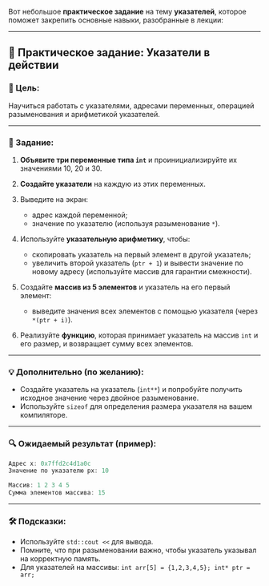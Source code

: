 Вот небольшое **практическое задание** на тему **указателей**, которое поможет закрепить основные навыки, разобранные в лекции:

---

## 🔧 Практическое задание: Указатели в действии

### 🎯 Цель:

Научиться работать с указателями, адресами переменных, операцией разыменования и арифметикой указателей.

---

### 📌 Задание:

1. **Объявите три переменные типа `int`** и проинициализируйте их значениями 10, 20 и 30.
2. **Создайте указатели** на каждую из этих переменных.
3. Выведите на экран:

   * адрес каждой переменной;
   * значение по указателю (используя разыменование `*`).
4. Используйте **указательную арифметику**, чтобы:

   * скопировать указатель на первый элемент в другой указатель;
   * увеличить второй указатель (`ptr + 1`) и вывести значение по новому адресу (используйте массив для гарантии смежности).
5. Создайте **массив из 5 элементов** и указатель на его первый элемент:

   * выведите значения всех элементов с помощью указателя (через `*(ptr + i)`).
6. Реализуйте **функцию**, которая принимает указатель на массив `int` и его размер, и возвращает сумму всех элементов.

---

### 💡 Дополнительно (по желанию):

* Создайте указатель на указатель (`int**`) и попробуйте получить исходное значение через двойное разыменование.
* Используйте `sizeof` для определения размера указателя на вашем компиляторе.

---

### 🔍 Ожидаемый результат (пример):

```cpp
Адрес x: 0x7ffd2c4d1a0c
Значение по указателю px: 10

Массив: 1 2 3 4 5
Сумма элементов массива: 15
```

---

### 🛠 Подсказки:

* Используйте `std::cout <<` для вывода.
* Помните, что при разыменовании важно, чтобы указатель указывал на корректную память.
* Для указателей на массивы: `int arr[5] = {1,2,3,4,5}; int* ptr = arr;`
